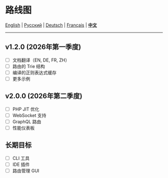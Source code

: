 # 路线图

[English](../en/ROADMAP.md) | [Русский](../../ROADMAP.md) | [Deutsch](../de/ROADMAP.md) | [Français](../fr/ROADMAP.md) | [**中文**](ROADMAP.md)

---

## v1.2.0 (2026年第一季度)

- [ ] 文档翻译（EN, DE, FR, ZH）
- [ ] 路由的 Trie 结构
- [ ] 编译的正则表达式缓存
- [ ] 更多示例

## v2.0.0 (2026年第二季度)

- [ ] PHP JIT 优化
- [ ] WebSocket 支持
- [ ] GraphQL 路由
- [ ] 性能仪表板

## 长期目标

- [ ] CLI 工具
- [ ] IDE 插件
- [ ] 路由管理 GUI
